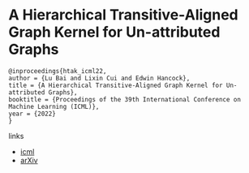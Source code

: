 # A Hierarchical Transitive-Aligned Graph Kernel for Un-attributed Graphs

```
@inproceedings{htak_icml22,
author = {Lu Bai and Lixin Cui and Edwin Hancock},
title = {A Hierarchical Transitive-Aligned Graph Kernel for Un-attributed Graphs},
booktitle = {Proceedings of the 39th International Conference on Machine Learning (ICML)},
year = {2022}
}
```

links
- [icml](https://icml.cc/Conferences/2022/Schedule?showEvent=16246)
- [arXiv](https://arxiv.org/abs/2002.04425)
